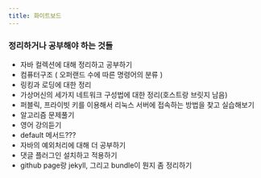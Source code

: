 ```yaml
---
title: 화이트보드
---
```


### 정리하거나 공부해야 하는 것들

* 자바 컬렉션에 대해 정리하고 공부하기
* 컴퓨터구조 ( 오퍼랜드 수에 따른 명령어의 분류 )
* 링킹과 로딩에 대한 정리
* 가상머신의 세가지 네트워크 구성법에 대한 정리(호스트랑 브릿지 남음)
* 퍼블릭, 프라이빗 키를 이용해서 리눅스 서버에 접속하는 방법을 찾고 실습해보기
* 알고리즘 문제풀기
* 영어 강의듣기
* default 메서드???
* 자바의 예외처리에 대해 더 공부하기
* 댓글 플러그인 설치하고 적용하기
* github page랑 jekyll, 그리고 bundle이 뭔지 좀 정리하기